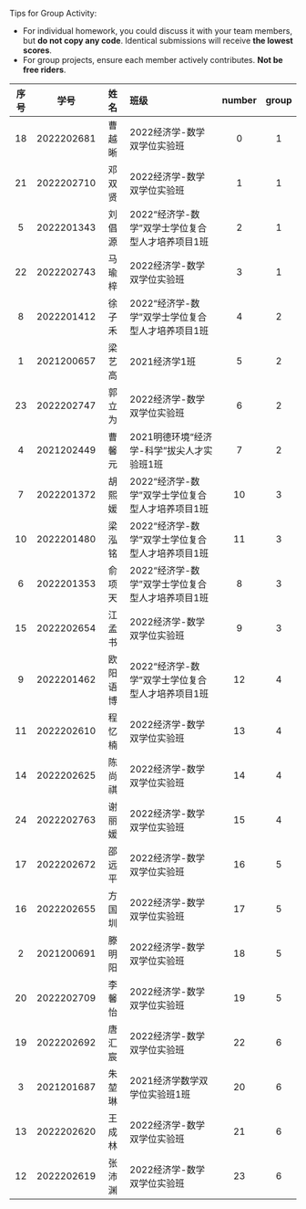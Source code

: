 Tips for Group Activity:

- For individual homework, you could discuss it with your team members, but **do not copy any code**. Identical submissions will receive **the lowest scores**.
- For group projects, ensure each member actively contributes. **Not be free riders**.

| 序号 |    学号    |   姓名   | 班级                                             | number | group |
| :--: | :--------: | :------: | :----------------------------------------------- | :----: | :---: |
|  18  | 2022202681 |  曹越晰  | 2022经济学-数学双学位实验班                      |   0    |   1   |
|  21  | 2022202710 |  邓双贤  | 2022经济学-数学双学位实验班                      |   1    |   1   |
|  5   | 2022201343 |  刘倡源  | 2022“经济学-数学”双学士学位复合型人才培养项目1班 |   2    |   1   |
|  22  | 2022202743 |  马瑜梓  | 2022经济学-数学双学位实验班                      |   3    |   1   |
|  8   | 2022201412 |  徐子禾  | 2022“经济学-数学”双学士学位复合型人才培养项目1班 |   4    |   2   |
|  1   | 2021200657 |  梁艺高  | 2021经济学1班                                    |   5    |   2   |
|  23  | 2022202747 |  郭立为  | 2022经济学-数学双学位实验班                      |   6    |   2   |
|  4   | 2021202449 |  曹馨元  | 2021明德环境“经济学-科学”拔尖人才实验班1班       |   7    |   2   |
|  7   | 2022201372 |  胡熙媛  | 2022“经济学-数学”双学士学位复合型人才培养项目1班 |   10   |   3   |
|  10  | 2022201480 |  梁泓铭  | 2022“经济学-数学”双学士学位复合型人才培养项目1班 |   11   |   3   |
|  6   | 2022201353 |  俞项天  | 2022“经济学-数学”双学士学位复合型人才培养项目1班 |   8    |   3   |
|  15  | 2022202654 |  江孟书  | 2022经济学-数学双学位实验班                      |   9    |   3   |
|  9   | 2022201462 | 欧阳语博 | 2022“经济学-数学”双学士学位复合型人才培养项目1班 |   12   |   4   |
|  11  | 2022202610 |  程忆楠  | 2022经济学-数学双学位实验班                      |   13   |   4   |
|  14  | 2022202625 |  陈尚祺  | 2022经济学-数学双学位实验班                      |   14   |   4   |
|  24  | 2022202763 |  谢丽媛  | 2022经济学-数学双学位实验班                      |   15   |   4   |
|  17  | 2022202672 |  邵远平  | 2022经济学-数学双学位实验班                      |   16   |   5   |
|  16  | 2022202655 |  方国圳  | 2022经济学-数学双学位实验班                      |   17   |   5   |
|  2   | 2021200691 |  滕明阳  | 2022经济学-数学双学位实验班                      |   18   |   5   |
|  20  | 2022202709 |  李馨怡  | 2022经济学-数学双学位实验班                      |   19   |   5   |
|  19  | 2022202692 |  唐汇宸  | 2022经济学-数学双学位实验班                      |   22   |   6   |
|  3   | 2021201687 |  朱堃琳  | 2021经济学数学双学位实验班1班                    |   20   |   6   |
|  13  | 2022202620 |  王成林  | 2022经济学-数学双学位实验班                      |   21   |   6   |
|  12  | 2022202619 |  张沛渊  | 2022经济学-数学双学位实验班                      |   23   |   6   |